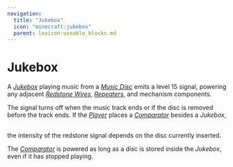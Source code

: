```yaml
---
navigation:
  title: "Jukebox"
  icon: "minecraft:jukebox"
  parent: lexicon:useable_blocks.md
---
```


# Jukebox

<ItemImage id="minecraft:jukebox" />

A [*Jukebox*](./jukebox.md) playing music from a [*Music Disc*](../rare/music_discs.md) emits a level 15 signal, powering any adjacent [*Redstone Wires*](../redstone/redstone_components.md#redstone), [*Repeaters*](../redstone/redstone_components.md#repeater), and mechanism components. 

The signal turns off when the music track ends or if the disc is removed before the track ends. 
If the [*Player*](../creatures/human-player.md) places a [*Comparator*](../redstone/redstone_components.md#comparator) besides a *Jukebox*,

##  

the intensity of the redstone signal depends on the disc currently inserted. 

The [*Comparator*](../redstone/redstone_components.md#comparator) is powered as long as a disc is stored inside the *Jukebox*, even if it has stopped playing.

<Recipe id="minecraft:jukebox" />

